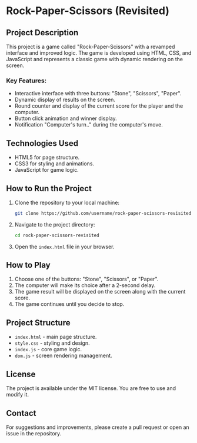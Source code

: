 # Rock-Paper-Scissors (Revisited)

## Project Description
This project is a game called "Rock-Paper-Scissors" with a revamped interface and improved logic. The game is developed using HTML, CSS, and JavaScript and represents a classic game with dynamic rendering on the screen.

### Key Features:
- Interactive interface with three buttons: "Stone", "Scissors", "Paper".
- Dynamic display of results on the screen.
- Round counter and display of the current score for the player and the computer.
- Button click animation and winner display.
- Notification "Computer's turn.." during the computer's move.

## Technologies Used
- HTML5 for page structure.
- CSS3 for styling and animations.
- JavaScript for game logic.

## How to Run the Project
1. Clone the repository to your local machine:
   ```bash
   git clone https://github.com/username/rock-paper-scissors-revisited.git
   ```
2. Navigate to the project directory:
   ```bash
   cd rock-paper-scissors-revisited
   ```
3. Open the `index.html` file in your browser.

## How to Play
1. Choose one of the buttons: "Stone", "Scissors", or "Paper".
2. The computer will make its choice after a 2-second delay.
3. The game result will be displayed on the screen along with the current score.
4. The game continues until you decide to stop.

## Project Structure
- `index.html` - main page structure.
- `style.css` - styling and design.
- `index.js` - core game logic.
- `dom.js` - screen rendering management.

## License
The project is available under the MIT license. You are free to use and modify it.

## Contact
For suggestions and improvements, please create a pull request or open an issue in the repository.

